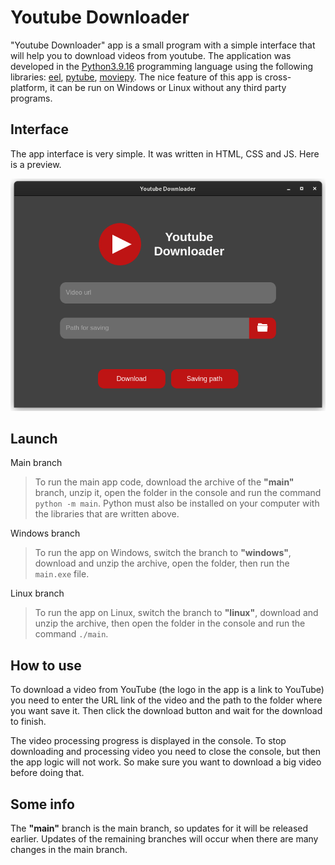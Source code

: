 # Youtube Downloader

"Youtube Downloader" app is a small program with a simple interface that will help you to download videos from
youtube. The application was developed in the [Python3.9.16](https://www.python.org/) programming language using the
following libraries: [eel](https://github.com/python-eel/Eel), [pytube](https://github.com/pytube/pytube),
[moviepy](https://github.com/Zulko/moviepy). The nice feature of this app is cross-platform, it can be run on
Windows or Linux without any third party programs.

## Interface

The app interface is very simple. It was written in HTML, CSS and JS. Here is a preview.

![](Interface/Image/interfacePreview.png)

## Launch

Main branch
> To run the main app code, download the archive of the **"main"** branch, unzip it, open the folder in the console
> and run the command `python -m main`. Python must also be installed on your computer with the libraries that are
> written above.

Windows branch
> To run the app on Windows, switch the branch to **"windows"**, download and unzip the archive, open the folder, then
> run the `main.exe` file.

Linux branch
> To run the app on Linux, switch the branch to **"linux"**, download and unzip the archive, then open the folder in the
> console and run the command `./main`.

## How to use

To download a video from YouTube (the logo in the app is a link to YouTube) you need to enter the URL link of the video
and the path to the folder where you want save it. Then click the download button and wait for the download to finish.

The video processing progress is displayed in the console. To stop downloading and processing video you need to close
the console, but then the app logic will not work. So make sure you want to download a big video before doing that.

## Some info

The **"main"** branch is the main branch, so updates for it will be released earlier. Updates of the remaining branches
will occur when there are many changes in the main branch.